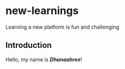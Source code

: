 # new-learnings
Learning a new platform is fun and challenging
## Introduction
Hello, my name is _**Dhanashree**_!

